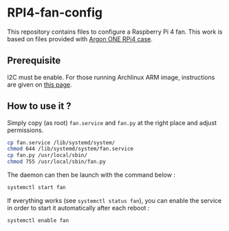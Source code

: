 # RPI4-fan-config

This repository contains files to configure a Raspberry Pi 4 fan. This work is based on files provided with [Argon ONE RPi4 case](https://www.argon40.com/argon-one-raspberry-pi-4-case.html).

## Prerequisite

I2C must be enable. For those running Archlinux ARM image, instructions are given on [this page](https://archlinuxarm.org/platforms/armv6/raspberry-pi).

## How to use it ?

Simply copy (as root) `fan.service` and `fan.py` at the right place and adjust permissions.

```bash
cp fan.service /lib/systemd/system/
chmod 644 /lib/systemd/system/fan.service
cp fan.py /usr/local/sbin/
chmod 755 /usr/local/sbin/fan.py
```

The daemon can then be launch with the command below :

```bash
systemctl start fan
```

If everything works (see `systemctl status fan`), you can enable the service in order to start it automatically after each reboot :

```bash
systemctl enable fan
```